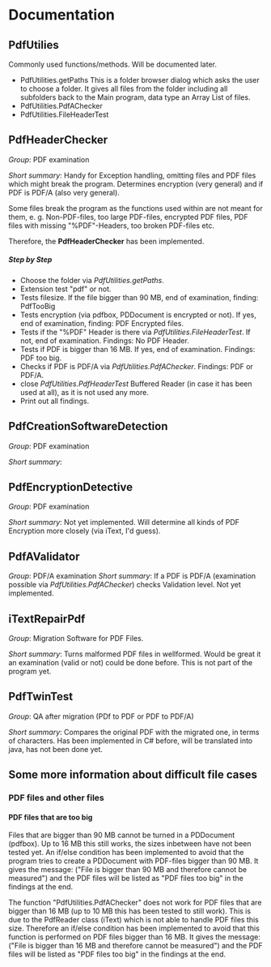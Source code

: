 
# Documentation

## PdfUtilies

Commonly used functions/methods. Will be documented later.

* PdfUtilities.getPaths
This is a folder browser dialog which asks the user to choose a folder. It gives all files from the folder including all subfolders back to the Main program, data type an Array List of files.
* PdfUtilities.PdfAChecker
* PdfUtilities.FileHeaderTest

## PdfHeaderChecker

*Group*: PDF examination

*Short summary*: Handy for Exception handling, omitting files and PDF files which might break the program. Determines encryption (very general) and if PDF is PDF/A (also very general).

Some files break the program as the functions used within are not meant for them, e. g. Non-PDF-files, too large PDF-files, encrypted PDF files, PDF files with missing "%PDF"-Headers, too broken PDF-files etc.

Therefore, the **PdfHeaderChecker** has been implemented.

##### Step by Step
* Choose the folder via *PdfUtilities.getPaths*. 
* Extension test "pdf" or not.
* Tests filesize. If the file bigger than 90 MB, end of examination, finding: PdfTooBig 
* Tests encryption (via pdfbox, PDDocument is encrypted or not). If yes, end of examination, finding: PDF Encrypted files.
* Tests if the "%PDF" Header is there via *PdfUtilities.FileHeaderTest*. If not, end of examination. Findings: No PDF Header.
* Tests if PDF is bigger than 16 MB. If yes, end of examination. Findings: PDF too big.
* Checks if PDF is PDF/A via *PdfUtilities.PdfAChecker*. Findings: PDF or PDF/A.
* close *PdfUtilities.PdfHeaderTest* Buffered Reader (in case it has been used at all), as it is not used any more.
* Print out all findings.

## PdfCreationSoftwareDetection

*Group*: PDF examination

*Short summary*: 

## PdfEncryptionDetective

*Group*: PDF examination

*Short summary*: Not yet implemented. Will determine all kinds of PDF Encryption more closely (via iText, I'd guess).

## PdfAValidator

*Group*: PDF/A examination
*Short summary*: If a PDF is PDF/A (examination possible via *PdfUtilities.PdfAChecker*) checks Validation level. Not yet implemented.

##  iTextRepairPdf

*Group*: Migration Software for PDF Files.

*Short summary*: Turns malformed PDF files in wellformed. Would be great it an examination (valid or not) could be done before. This is not part of the program yet.

## PdfTwinTest

*Group*: QA after migration (PDf to PDF or PDF to PDF/A)

*Short summary*: Compares the original PDF with the migrated one, in terms of characters. Has been implemented in C# before, will be translated into java, has not been done yet.

## Some more information about difficult file cases

### PDF files and other files

#### PDF files that are too big

Files that are bigger than 90 MB cannot be turned in a PDDocument (pdfbox). Up to 16 MB this still works, the sizes inbetween have not been tested yet.
An if/else condition has been implemented to avoid that the program tries to create a PDDocument with PDF-files bigger than 90 MB. It gives the message: ("File is bigger than 90 MB and therefore cannot be measured") and the PDF files will be listed as "PDF files too big" in the findings at the end.

The function "PdfUtilities.PdfAChecker" does not work for PDF files that are bigger than 16 MB (up to 10 MB this has been tested to still work). This is due to the PdfReader class (iText) which is not able to handle PDF files this size.
Therefore an if/else condition has been implemented to avoid that this function is performed on PDF files bigger than 16 MB. It gives the message: ("File is bigger than 16 MB and therefore cannot be measured") and the PDF files will be listed as "PDF files too big" in the findings at the end.

